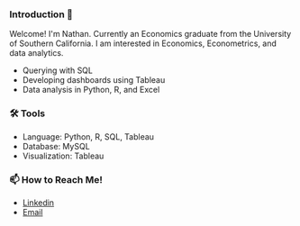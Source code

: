 ### Introduction 👋

Welcome! I'm Nathan. Currently an Economics graduate from the University of Southern California. I am interested in Economics, Econometrics, and data analytics.

- Querying with SQL
- Developing dashboards using Tableau
- Data analysis in Python, R, and Excel

### 🛠️ Tools

- Language: Python, R, SQL, Tableau
- Database: MySQL
- Visualization: Tableau

### 📫 How to Reach Me!

- [Linkedin](https://www.linkedin.com/in/nathanchan55/)
- [Email](mailto:nathankcc55@gmail.com)
<!--
**nathankcc55/nathankcc55** is a ✨ _special_ ✨ repository because its `README.md` (this file) appears on your GitHub profile.

Here are some ideas to get you started:

- 🔭 I’m currently working on ...
- 🌱 I’m currently learning ...
- 👯 I’m looking to collaborate on ...
- 🤔 I’m looking for help with ...
- 💬 Ask me about ...
- 📫 How to reach me: ...
- 😄 Pronouns: ...
- ⚡ Fun fact: ...
-->
